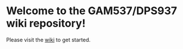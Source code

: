# Welcome to the GAM537/DPS937 wiki repository!

Please visit the [wiki](/Seneca-GAM537/Wiki/wiki) to get started.
